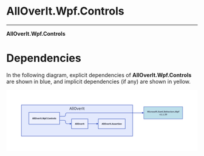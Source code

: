 # AllOverIt.Wpf.Controls
---
**AllOverIt.Wpf.Controls**

# Dependencies
In the following diagram, explicit dependencies of **AllOverIt.Wpf.Controls** are shown in blue, and implicit dependencies (if any) are shown in yellow.

<img src="../../images/dependencies/alloverit-wpf-controls.png" width="800"/>